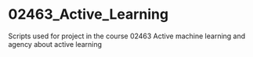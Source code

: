 # 02463_Active_Learning
Scripts used for project in the course 02463 Active machine learning and agency about active learning

